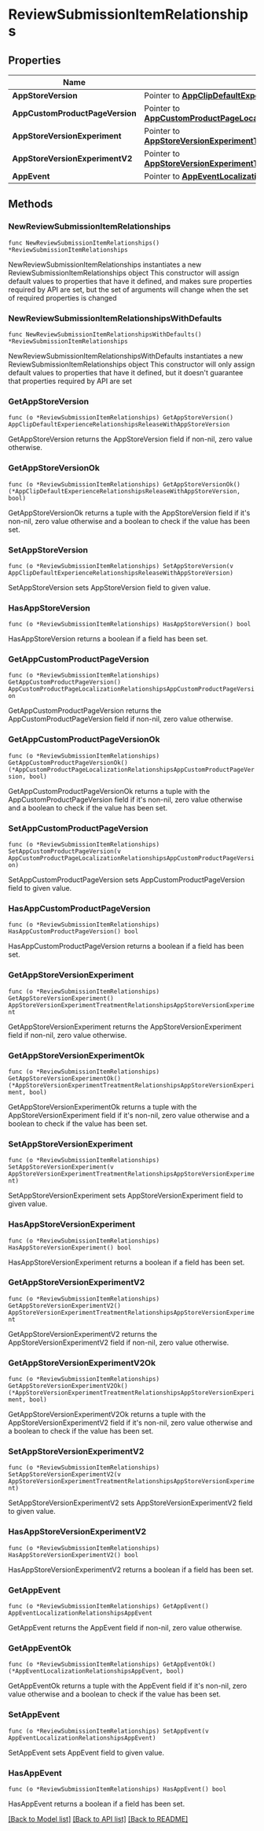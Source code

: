 # ReviewSubmissionItemRelationships

## Properties

Name | Type | Description | Notes
------------ | ------------- | ------------- | -------------
**AppStoreVersion** | Pointer to [**AppClipDefaultExperienceRelationshipsReleaseWithAppStoreVersion**](AppClipDefaultExperienceRelationshipsReleaseWithAppStoreVersion.md) |  | [optional] 
**AppCustomProductPageVersion** | Pointer to [**AppCustomProductPageLocalizationRelationshipsAppCustomProductPageVersion**](AppCustomProductPageLocalizationRelationshipsAppCustomProductPageVersion.md) |  | [optional] 
**AppStoreVersionExperiment** | Pointer to [**AppStoreVersionExperimentTreatmentRelationshipsAppStoreVersionExperiment**](AppStoreVersionExperimentTreatmentRelationshipsAppStoreVersionExperiment.md) |  | [optional] 
**AppStoreVersionExperimentV2** | Pointer to [**AppStoreVersionExperimentTreatmentRelationshipsAppStoreVersionExperiment**](AppStoreVersionExperimentTreatmentRelationshipsAppStoreVersionExperiment.md) |  | [optional] 
**AppEvent** | Pointer to [**AppEventLocalizationRelationshipsAppEvent**](AppEventLocalizationRelationshipsAppEvent.md) |  | [optional] 

## Methods

### NewReviewSubmissionItemRelationships

`func NewReviewSubmissionItemRelationships() *ReviewSubmissionItemRelationships`

NewReviewSubmissionItemRelationships instantiates a new ReviewSubmissionItemRelationships object
This constructor will assign default values to properties that have it defined,
and makes sure properties required by API are set, but the set of arguments
will change when the set of required properties is changed

### NewReviewSubmissionItemRelationshipsWithDefaults

`func NewReviewSubmissionItemRelationshipsWithDefaults() *ReviewSubmissionItemRelationships`

NewReviewSubmissionItemRelationshipsWithDefaults instantiates a new ReviewSubmissionItemRelationships object
This constructor will only assign default values to properties that have it defined,
but it doesn't guarantee that properties required by API are set

### GetAppStoreVersion

`func (o *ReviewSubmissionItemRelationships) GetAppStoreVersion() AppClipDefaultExperienceRelationshipsReleaseWithAppStoreVersion`

GetAppStoreVersion returns the AppStoreVersion field if non-nil, zero value otherwise.

### GetAppStoreVersionOk

`func (o *ReviewSubmissionItemRelationships) GetAppStoreVersionOk() (*AppClipDefaultExperienceRelationshipsReleaseWithAppStoreVersion, bool)`

GetAppStoreVersionOk returns a tuple with the AppStoreVersion field if it's non-nil, zero value otherwise
and a boolean to check if the value has been set.

### SetAppStoreVersion

`func (o *ReviewSubmissionItemRelationships) SetAppStoreVersion(v AppClipDefaultExperienceRelationshipsReleaseWithAppStoreVersion)`

SetAppStoreVersion sets AppStoreVersion field to given value.

### HasAppStoreVersion

`func (o *ReviewSubmissionItemRelationships) HasAppStoreVersion() bool`

HasAppStoreVersion returns a boolean if a field has been set.

### GetAppCustomProductPageVersion

`func (o *ReviewSubmissionItemRelationships) GetAppCustomProductPageVersion() AppCustomProductPageLocalizationRelationshipsAppCustomProductPageVersion`

GetAppCustomProductPageVersion returns the AppCustomProductPageVersion field if non-nil, zero value otherwise.

### GetAppCustomProductPageVersionOk

`func (o *ReviewSubmissionItemRelationships) GetAppCustomProductPageVersionOk() (*AppCustomProductPageLocalizationRelationshipsAppCustomProductPageVersion, bool)`

GetAppCustomProductPageVersionOk returns a tuple with the AppCustomProductPageVersion field if it's non-nil, zero value otherwise
and a boolean to check if the value has been set.

### SetAppCustomProductPageVersion

`func (o *ReviewSubmissionItemRelationships) SetAppCustomProductPageVersion(v AppCustomProductPageLocalizationRelationshipsAppCustomProductPageVersion)`

SetAppCustomProductPageVersion sets AppCustomProductPageVersion field to given value.

### HasAppCustomProductPageVersion

`func (o *ReviewSubmissionItemRelationships) HasAppCustomProductPageVersion() bool`

HasAppCustomProductPageVersion returns a boolean if a field has been set.

### GetAppStoreVersionExperiment

`func (o *ReviewSubmissionItemRelationships) GetAppStoreVersionExperiment() AppStoreVersionExperimentTreatmentRelationshipsAppStoreVersionExperiment`

GetAppStoreVersionExperiment returns the AppStoreVersionExperiment field if non-nil, zero value otherwise.

### GetAppStoreVersionExperimentOk

`func (o *ReviewSubmissionItemRelationships) GetAppStoreVersionExperimentOk() (*AppStoreVersionExperimentTreatmentRelationshipsAppStoreVersionExperiment, bool)`

GetAppStoreVersionExperimentOk returns a tuple with the AppStoreVersionExperiment field if it's non-nil, zero value otherwise
and a boolean to check if the value has been set.

### SetAppStoreVersionExperiment

`func (o *ReviewSubmissionItemRelationships) SetAppStoreVersionExperiment(v AppStoreVersionExperimentTreatmentRelationshipsAppStoreVersionExperiment)`

SetAppStoreVersionExperiment sets AppStoreVersionExperiment field to given value.

### HasAppStoreVersionExperiment

`func (o *ReviewSubmissionItemRelationships) HasAppStoreVersionExperiment() bool`

HasAppStoreVersionExperiment returns a boolean if a field has been set.

### GetAppStoreVersionExperimentV2

`func (o *ReviewSubmissionItemRelationships) GetAppStoreVersionExperimentV2() AppStoreVersionExperimentTreatmentRelationshipsAppStoreVersionExperiment`

GetAppStoreVersionExperimentV2 returns the AppStoreVersionExperimentV2 field if non-nil, zero value otherwise.

### GetAppStoreVersionExperimentV2Ok

`func (o *ReviewSubmissionItemRelationships) GetAppStoreVersionExperimentV2Ok() (*AppStoreVersionExperimentTreatmentRelationshipsAppStoreVersionExperiment, bool)`

GetAppStoreVersionExperimentV2Ok returns a tuple with the AppStoreVersionExperimentV2 field if it's non-nil, zero value otherwise
and a boolean to check if the value has been set.

### SetAppStoreVersionExperimentV2

`func (o *ReviewSubmissionItemRelationships) SetAppStoreVersionExperimentV2(v AppStoreVersionExperimentTreatmentRelationshipsAppStoreVersionExperiment)`

SetAppStoreVersionExperimentV2 sets AppStoreVersionExperimentV2 field to given value.

### HasAppStoreVersionExperimentV2

`func (o *ReviewSubmissionItemRelationships) HasAppStoreVersionExperimentV2() bool`

HasAppStoreVersionExperimentV2 returns a boolean if a field has been set.

### GetAppEvent

`func (o *ReviewSubmissionItemRelationships) GetAppEvent() AppEventLocalizationRelationshipsAppEvent`

GetAppEvent returns the AppEvent field if non-nil, zero value otherwise.

### GetAppEventOk

`func (o *ReviewSubmissionItemRelationships) GetAppEventOk() (*AppEventLocalizationRelationshipsAppEvent, bool)`

GetAppEventOk returns a tuple with the AppEvent field if it's non-nil, zero value otherwise
and a boolean to check if the value has been set.

### SetAppEvent

`func (o *ReviewSubmissionItemRelationships) SetAppEvent(v AppEventLocalizationRelationshipsAppEvent)`

SetAppEvent sets AppEvent field to given value.

### HasAppEvent

`func (o *ReviewSubmissionItemRelationships) HasAppEvent() bool`

HasAppEvent returns a boolean if a field has been set.


[[Back to Model list]](../README.md#documentation-for-models) [[Back to API list]](../README.md#documentation-for-api-endpoints) [[Back to README]](../README.md)


